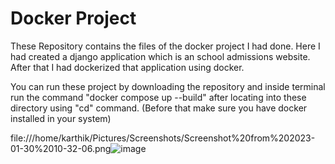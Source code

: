 # Docker Project

These Repository contains the files of the docker project I had done. Here I had created a django application which is an school admissions website. After that I had dockerized that application using docker.

You can run these project by downloading the repository and inside terminal run the command "docker compose up --build" after locating into these directory using "cd" command. (Before that make sure you have docker installed in your system)

file:///home/karthik/Pictures/Screenshots/Screenshot%20from%202023-01-30%2010-32-06.png![image](https://user-images.githubusercontent.com/75205632/215391694-44fd52ef-ca08-4fcc-ac82-478b1da9c252.png)


